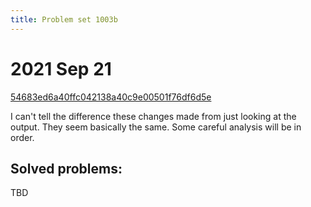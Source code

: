 ```yaml
---
title: Problem set 1003b
---
```


# 2021 Sep 21

[54683ed6a40ffc042138a40c9e00501f76df6d5e](https://gitlab.com/elijah-team/elijah-lang/-/commit/54683ed6a40ffc042138a40c9e00501f76df6d5e)

I can't tell the difference these changes made from just looking at the output.  They seem basically the same.  Some careful analysis will be in order.

## Solved problems:

TBD

